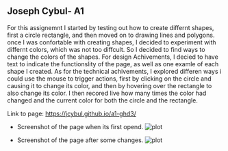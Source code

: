 
Joseph Cybul- A1
--
For this assignemnt I started by testing out how to create differnt shapes, first a circle rectangle, and then moved on to drawing lines and polygons. once I was confortable with creating shapes, I decided to experiment with differnt colors, which was not too diffcult. So I decided to find ways to change the colors of the shapes. For design Achivements, I decied to have text to indicate the functionslity of the page, as well as one examle of each shape I created. As for the technical achivements, I explored differen ways i could use the mouse to trigger actions, first by clicking on the circle and causing it to change its color, and then by hovering over the rectangle to also change its color. I then recored live how many times the color had changed and the current color for both the circle and the rectangle. 

Link to page: https://jcybul.github.io/a1-ghd3/

* Screenshot of the page when its first opend.
![plot](a1-ghd3/landing.png)

* Screenshot of the page after some changes.
![plot](a1-ghd3/landing2.png)


